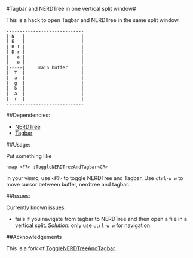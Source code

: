 #Tagbar and NERDTree in one vertical split window#

This is a hack to open Tagbar and NERDTree in the same split window.

```
-----------------------------
| N   |                     |
| E   |                     |
| R T |                     |
| D r |                     |
|   e |                     |
|   e |                     |
|-----|     main buffer     |
|  T  |                     |
|  a  |                     |
|  g  |                     |
|  b  |                     |
|  a  |                     |
|  r  |                     |
-----------------------------
```

##Dependencies:

* [NERDTree](https://github.com/scrooloose/nerdtree)
* [Tagbar](https://github.com/majutsushi/tagbar)


##Usage:

Put something like
```vim
nmap <F7> :ToggleNERDTreeAndTagbar<CR>
```
in your vimrc, use `<F7>` to toggle NERDTree and Tagbar.
Use `ctrl-w w` to move cursor between buffer, nerdtree and tagbar.


##Issues:

Currently known issues:
* fails if you navigate from tagbar to NERDTree and then open a file in a vertical split. *Solution*: only use `ctrl-w w` for navigation.


##Acknowledgements

This is a fork of [ToggleNERDTreeAndTagbar](https://github.com/wlemuel/ToggleNERDTreeAndTagbar).
